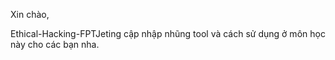 Xin chào,


Ethical-Hacking-FPTJeting cập nhập nhũng tool và cách sử dụng ở môn học này cho các bạn nha.
